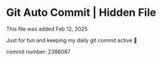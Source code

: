 # Git Auto Commit | Hidden File

This file was added Feb 12, 2025

Just for fun and keeping my daily git commit active 🤪

commit number: 2396087
